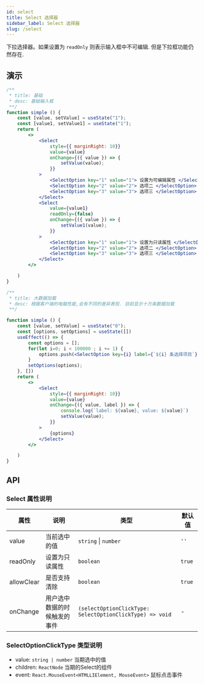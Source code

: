 ```yaml
---
id: select
title: Select 选择器
sidebar_label: Select 选择器
slug: /select
---
```


下拉选择器。如果设置为 `readOnly` 则表示输入框中不可编辑. 但是下拉框功能仍然存在.

## 演示

```jsx live
/**
 * title: 基础
 * desc: 基础输入框
 **/
function simple () {
    const [value, setValue] = useState("1");
    const [value1, setValue1] = useState("1");
    return (
        <>
            <Select
                style={{ marginRight: 10}}
                value={value}
                onChange={({ value }) => {
                    setValue(value);
                }}
            >
                <SelectOption key="1" value="1"> 设置为可编辑属性 </SelectOption>
                <SelectOption key="2" value="2"> 选项二 </SelectOption>
                <SelectOption key="3" value="3"> 选项三 </SelectOption>
            </Select>
            <Select
                value={value1}
                readOnly={false}
                onChange={({ value }) => {
                    setValue1(value);
                }}
            >
                <SelectOption key="1" value="1"> 设置为只读属性 </SelectOption>
                <SelectOption key="2" value="2"> 选项二 </SelectOption>
                <SelectOption key="3" value="3"> 选项三 </SelectOption>
            </Select>
        </>

    )
}
```

```jsx live
/**
 * title: 大数据加载
 * desc: 根据客户端的电脑性能,会有不同的差异表现. 目前显示十万条数据加载
 **/

function simple () {
    const [value, setValue] = useState("0");
    const [options, setOptions] = useState([])
    useEffect(() => {
        const options = [];
        for(let i=0; i < 100000 ; i += 1) {
            options.push(<SelectOption key={i} label={`${i} 条选择项目`} />);
        }
        setOptions(options);
    }, [])
    return (
        <>
            <Select
                style={{ marginRight: 10}}
                value={value}
                onChange={({ value, label }) => {
                    console.log(`label: ${value}, value: ${value}`)
                    setValue(value);
                }}
            >
                {options}
            </Select>
        </>

    )
}
```



## API 

### Select 属性说明

| 属性       | 说明                     | 类型                   | 默认值
|-----      |------                   |------                 |------------
|value      |当前选中的值               | `string` \| `number`  |  `''`
|readOnly   |设置为只读属性              | `boolean`             | `true`
|allowClear |是否支持清除                | `boolean`             | `true`
|onChange   |用户选中数据的时候触发的事件  | `(selectOptionClickType: SelectOptionClickType) => void` | -

### SelectOptionClickType 类型说明

- value: `string | number`  当期选中的值
- children: `ReactNode`   当期的Select的组件
- event: `React.MouseEvent<HTMLLIElement, MouseEvent>` 鼠标点击事件